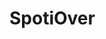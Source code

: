 <h1>SpotiOver</h1>
<img scr="https://github.com/Noah20102021/SpotiOver/blob/main/Screenshot%202024-10-24%20153210%20(1).png">
